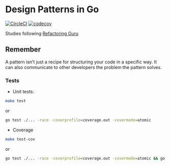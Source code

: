 # Design Patterns in Go
[![CircleCI](https://circleci.com/gh/Guilospanck/design-patterns-go-study/tree/main.svg?style=svg)](https://circleci.com/gh/Guilospanck/design-patterns-go-study/tree/main)
[![codecov](https://codecov.io/gh/Guilospanck/design-patterns-go-study/branch/main/graph/badge.svg?token=3R0NIG0J0J)](https://codecov.io/gh/Guilospanck/design-patterns-go-study)

Studies following [Refactoring Guru](https://refactoring.guru/design-patterns/go)

## Remember
A pattern isn’t just a recipe for structuring your code in a specific way. It can also communicate to other developers the problem the pattern solves.

### Tests
- Unit tests:
```bash
make test
```
or
```bash
go test ./... -race -coverprofile=coverage.out -covermode=atomic
```

- Coverage
```bash
make test-cov
```
or
```bash
go test ./... -race -coverprofile=coverage.out -covermode=atomic && go tool cover -html=./coverage.out -o coverage.html
```


